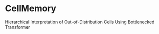 # CellMemory
Hierarchical Interpretation of Out-of-Distribution Cells Using Bottlenecked Transformer
